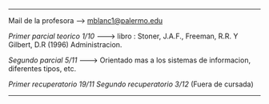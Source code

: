 -- -
Mail de la profesora --> mblanc1@palermo.edu

*Primer parcial teorico 1/10* ---> libro : Stoner, J.A.F., Freeman, R.R. Y Gilbert, D.R (1996) Administracion.

*Segundo parcial 5/11* ---> Orientado mas a los sistemas de informacion, diferentes tipos, etc.

*Primer recuperatorio 19/11*
*Segundo recuperatorio 3/12* (Fuera de cursada)
-- -